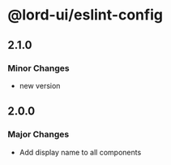 # @lord-ui/eslint-config

## 2.1.0

### Minor Changes

- new version

## 2.0.0

### Major Changes

- Add display name to all components
